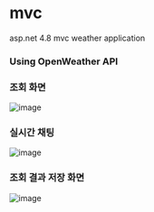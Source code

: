 # mvc
asp.net 4.8 mvc weather application

### Using OpenWeather API

### 조회 화면
![image](https://user-images.githubusercontent.com/63109802/183320816-33bd2223-9bf1-4616-b567-db94d0d426f0.png)

### 실시간 채팅 
![image](https://user-images.githubusercontent.com/63109802/186834335-77c894c6-f30f-48c6-9021-63ec37ba24c0.png)

### 조회 결과 저장 화면
![image](https://user-images.githubusercontent.com/63109802/186834708-f9fa3e67-c4db-4d84-b95c-59a472a3a6eb.png)

